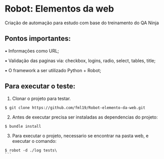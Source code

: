 # Robot: Elementos da web 

Criação de automação para estudo com base do treinamento do QA Ninja

## Pontos importantes:

• Informações como URL;

• Validação das paginas via: checkbox, logins, radio, select, tables, title;

• O framework a ser utilizado Python + Robot; 

## Para executar o teste:

1. Clonar o projeto para testar.
```
$ git clone https://github.com/fml19/Robot-elemento-da-web.git
```

2. Antes de executar precisa ser instaladas as dependencias do projeto:
```
$ bundle install

```
3. Para executar o projeto, necessario se encontrar na pasta web, e executar o comando:
````
$ robot -d ./log tests\
```